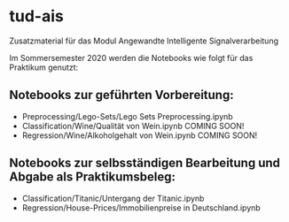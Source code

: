 # tud-ais
Zusatzmaterial für das Modul Angewandte Intelligente Signalverarbeitung


Im Sommersemester 2020 werden die Notebooks wie folgt für das Praktikum genutzt:

## Notebooks zur geführten Vorbereitung:
* Preprocessing/Lego-Sets/Lego Sets Preprocessing.ipynb
* Classification/Wine/Qualität von Wein.ipynb    COMING SOON!
* Regression/Wine/Alkoholgehalt von Wein.ipynb    COMING SOON!

## Notebooks zur selbsständigen Bearbeitung und Abgabe als Praktikumsbeleg:
* Classification/Titanic/Untergang der Titanic.ipynb
* Regression/House-Prices/Immobilienpreise in Deutschland.ipynb
